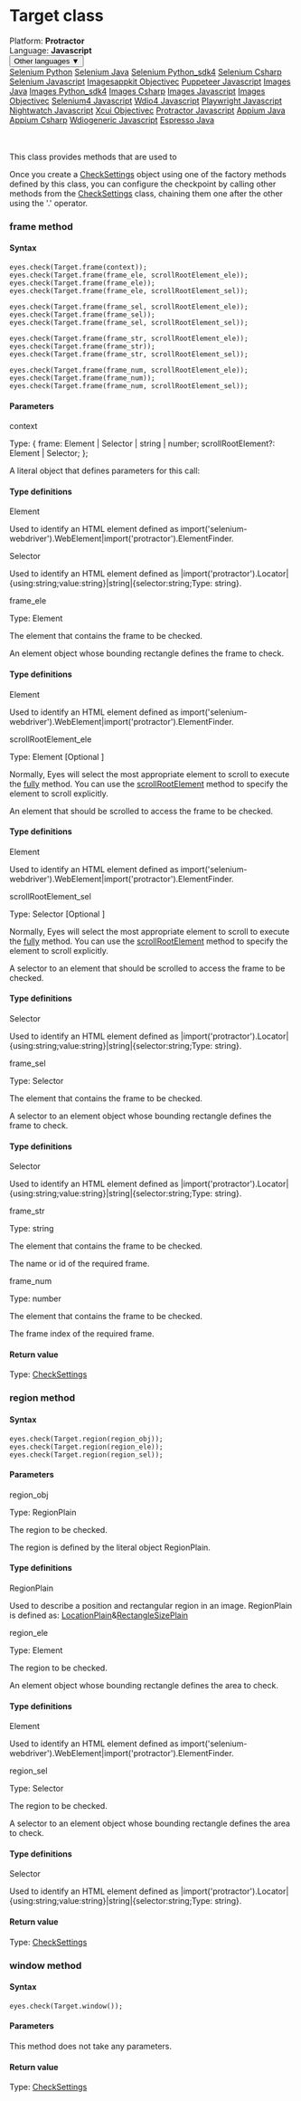 # Target class
<div class='platform-bar-container-div'><div class='platform-bar-div'>Platform:  <b> Protractor</b>
</div><div class='platform-bar-div'>Language: <b>Javascript</b></div><div class='dropdown-button-container-div'><button class='sdk-language-dropdown-button'>Other languages ▼</button><div class='dropdown-content'>
<a href='../../selenium/python/target'>Selenium Python</a>
<a href='../../selenium/java/target'>Selenium Java</a>
<a href='../../selenium/python_sdk4/target'>Selenium Python_sdk4</a>
<a href='../../selenium/csharp/target'>Selenium Csharp</a>
<a href='../../selenium/javascript/target'>Selenium Javascript</a>
<a href='../../imagesappkit/objectivec/target'>Imagesappkit Objectivec</a>
<a href='../../puppeteer/javascript/target'>Puppeteer Javascript</a>
<a href='../../images/java/target'>Images Java</a>
<a href='../../images/python_sdk4/target'>Images Python_sdk4</a>
<a href='../../images/csharp/target'>Images Csharp</a>
<a href='../../images/javascript/target'>Images Javascript</a>
<a href='../../images/objectivec/target'>Images Objectivec</a>
<a href='../../selenium4/javascript/target'>Selenium4 Javascript</a>
<a href='../../wdio4/javascript/target'>Wdio4 Javascript</a>
<a href='../../playwright/javascript/target'>Playwright Javascript</a>
<a href='../../nightwatch/javascript/target'>Nightwatch Javascript</a>
<a href='../../xcui/objectivec/target'>Xcui Objectivec</a>
<a href='../../protractor/javascript/target'>Protractor Javascript</a>
<a href='../../appium/java/target'>Appium Java</a>
<a href='../../appium/csharp/target'>Appium Csharp</a>
<a href='../../wdiogeneric/javascript/target'>Wdiogeneric Javascript</a>
<a href='../../espresso/java/target'>Espresso Java</a>
</div></div><br /><br /></div>




This class provides methods that are used to

Once you create a [CheckSettings](./checksettings) object using one of the factory methods defined by this class, you can configure the checkpoint by calling other methods from the [CheckSettings](./checksettings) class, chaining them one after the other using the '.' operator.


### frame method
#### Syntax


    eyes.check(Target.frame(context));
    eyes.check(Target.frame(frame_ele, scrollRootElement_ele));
    eyes.check(Target.frame(frame_ele));
    eyes.check(Target.frame(frame_ele, scrollRootElement_sel));
    
    eyes.check(Target.frame(frame_sel, scrollRootElement_ele));
    eyes.check(Target.frame(frame_sel));
    eyes.check(Target.frame(frame_sel, scrollRootElement_sel));
    
    eyes.check(Target.frame(frame_str, scrollRootElement_ele));
    eyes.check(Target.frame(frame_str));
    eyes.check(Target.frame(frame_str, scrollRootElement_sel));
    
    eyes.check(Target.frame(frame_num, scrollRootElement_ele));
    eyes.check(Target.frame(frame_num));
    eyes.check(Target.frame(frame_num, scrollRootElement_sel));
    

#### Parameters

context

Type: {
      frame: Element | Selector | string | number;
      scrollRootElement?: Element | Selector;
    }; 

A literal object that defines parameters for this call:

#### Type definitions

Element

Used to identify an HTML element defined as import('selenium-webdriver').WebElement|import('protractor').ElementFinder.

Selector

Used to identify an HTML element defined as |import('protractor').Locator|{using:string;value:string}|string|{selector:string;Type: string}.

frame_ele

Type: Element

The element that contains the frame to be checked.

An element object whose bounding rectangle defines the frame to check.

#### Type definitions

Element

Used to identify an HTML element defined as import('selenium-webdriver').WebElement|import('protractor').ElementFinder.

scrollRootElement_ele

Type: Element \[Optional \]

Normally, Eyes will select the most appropriate element to scroll to execute the [fully](#fully-method) method. You can use the [scrollRootElement](./checksettings#scrollrootelement-method) method to specify the element to scroll explicitly.

An element that should be scrolled to access the frame to be checked.

#### Type definitions

Element

Used to identify an HTML element defined as import('selenium-webdriver').WebElement|import('protractor').ElementFinder.

scrollRootElement_sel

Type: Selector \[Optional \]

Normally, Eyes will select the most appropriate element to scroll to execute the [fully](#fully-method) method. You can use the [scrollRootElement](./checksettings#scrollrootelement-method) method to specify the element to scroll explicitly.

A selector to an element that should be scrolled to access the frame to be checked.

#### Type definitions

Selector

Used to identify an HTML element defined as |import('protractor').Locator|{using:string;value:string}|string|{selector:string;Type: string}.

frame_sel

Type: Selector

The element that contains the frame to be checked.

A selector to an element object whose bounding rectangle defines the frame to check.

#### Type definitions

Selector

Used to identify an HTML element defined as |import('protractor').Locator|{using:string;value:string}|string|{selector:string;Type: string}.

frame_str

Type: string

The element that contains the frame to be checked.

The name or id of the required frame.

frame_num

Type: number

The element that contains the frame to be checked.

The frame index of the required frame.

#### Return value

Type:  [CheckSettings](./checksettings)

### region method
#### Syntax


    eyes.check(Target.region(region_obj));
    eyes.check(Target.region(region_ele));
    eyes.check(Target.region(region_sel));
    

#### Parameters

region_obj

Type: RegionPlain

The region to be checked.

The region is defined by the literal object RegionPlain.

#### Type definitions

RegionPlain

Used to describe a position and rectangular region in an image. RegionPlain is defined as: [LocationPlain](./locationplain)&[RectangleSizePlain](./rectanglesizeplain)

region_ele

Type: Element

The region to be checked.

An element object whose bounding rectangle defines the area to check.

#### Type definitions

Element

Used to identify an HTML element defined as import('selenium-webdriver').WebElement|import('protractor').ElementFinder.

region_sel

Type: Selector

The region to be checked.

A selector to an element object whose bounding rectangle defines the area to check.

#### Type definitions

Selector

Used to identify an HTML element defined as |import('protractor').Locator|{using:string;value:string}|string|{selector:string;Type: string}.

#### Return value

Type:  [CheckSettings](./checksettings)

### window method
#### Syntax


    eyes.check(Target.window());
    

#### Parameters

This method does not take any parameters.

#### Return value

Type:  [CheckSettings](./checksettings)
